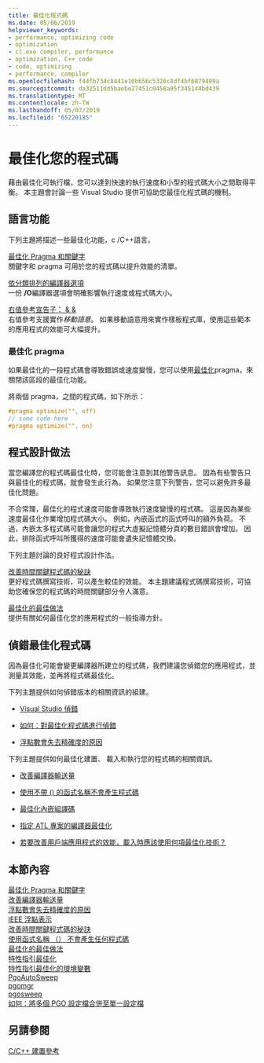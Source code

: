 ```yaml
---
title: 最佳化程式碼
ms.date: 05/06/2019
helpviewer_keywords:
- performance, optimizing code
- optimization
- cl.exe compiler, performance
- optimization, C++ code
- code, optimizing
- performance, compiler
ms.openlocfilehash: f44fb734c8441e10b656c5326c8df4bf6879499a
ms.sourcegitcommit: da32511dd5baebe27451c0458a95f345144bd439
ms.translationtype: MT
ms.contentlocale: zh-TW
ms.lasthandoff: 05/07/2019
ms.locfileid: "65220185"
---
```

# <a name="optimizing-your-code"></a>最佳化您的程式碼

藉由最佳化可執行檔，您可以達到快速的執行速度和小型的程式碼大小之間取得平衡。 本主題會討論一些 Visual Studio 提供可協助您最佳化程式碼的機制。

## <a name="language-features"></a>語言功能

下列主題將描述一些最佳化功能，c /C++語言。

[最佳化 Pragma 和關鍵字](optimization-pragmas-and-keywords.md) \
關鍵字和 pragma 可用於您的程式碼以提升效能的清單。

[依分類排列的編譯器選項](reference/compiler-options-listed-by-category.md) \
一份 **/O**編譯器選項會明確影響執行速度或程式碼大小。

[右值參考宣告子： & &](../cpp/rvalue-reference-declarator-amp-amp.md) \
右值參考支援實作*移動語意*。 如果移動語意用來實作樣板程式庫，使用這些範本的應用程式的效能可大幅提升。

### <a name="the-optimize-pragma"></a>最佳化 pragma

如果最佳化的一段程式碼會導致錯誤或速度變慢，您可以使用[最佳化](../preprocessor/optimize.md)pragma，來關閉該區段的最佳化功能。

將兩個 pragma，之間的程式碼，如下所示：

```cpp
#pragma optimize("", off)
// some code here
#pragma optimize("", on)
```

## <a name="programming-practices"></a>程式設計做法

當您編譯您的程式碼最佳化時，您可能會注意到其他警告訊息。 因為有些警告只與最佳化的程式碼，就會發生此行為。 如果您注意下列警告，您可以避免許多最佳化問題。

不合常理，最佳化的程式速度可能會導致執行速度變慢的程式碼。 這是因為某些速度最佳化作業增加程式碼大小。 例如，內嵌函式的函式呼叫的額外負荷。 不過，內嵌太多程式碼可能會讓您的程式大虛擬記憶體分頁的數目錯誤會增加。 因此，排除函式呼叫所獲得的速度可能會遺失記憶體交換。

下列主題討論的良好程式設計作法。

[改善時間關鍵程式碼的秘訣](tips-for-improving-time-critical-code.md) \
更好程式碼撰寫技術，可以產生較佳的效能。 本主題建議程式碼撰寫技術，可協助您確保您的程式碼的時間關鍵部分令人滿意。

[最佳化的最佳做法](optimization-best-practices.md) \
提供有關如何最佳化您的應用程式的一般指導方針。

## <a name="debugging-optimized-code"></a>偵錯最佳化程式碼

因為最佳化可能會變更編譯器所建立的程式碼，我們建議您偵錯您的應用程式，並測量其效能，並再將程式碼最佳化。

下列主題提供如何偵錯版本的相關資訊的組建。

- [Visual Studio 偵錯](/visualstudio/debugger/debugging-in-visual-studio)

- [如何：對最佳化程式碼進行偵錯](/visualstudio/debugger/how-to-debug-optimized-code)

- [浮點數會失去精確度的原因](why-floating-point-numbers-may-lose-precision.md)


下列主題提供如何最佳化建置、 載入和執行您的程式碼的相關資訊。

- [改善編譯器輸送量](improving-compiler-throughput.md)

- [使用不帶 () 的函式名稱不會產生程式碼](using-function-name-without-parens-produces-no-code.md)

- [最佳化內嵌組譯碼](../assembler/inline/optimizing-inline-assembly.md)

- [指定 ATL 專案的編譯器最佳化](../atl/reference/specifying-compiler-optimization-for-an-atl-project.md)

- [若要改善用戶端應用程式的效能，載入時應該使用何項最佳化技術？](../build/dll-frequently-asked-questions.md#mfc_optimization)


## <a name="in-this-section"></a>本節內容

[最佳化 Pragma 和關鍵字](optimization-pragmas-and-keywords.md) \
[改善編譯器輸送量](improving-compiler-throughput.md) \
[浮點數會失去精確度的原因](why-floating-point-numbers-may-lose-precision.md) \
[IEEE 浮點表示](ieee-floating-point-representation.md) \
[改善時間關鍵程式碼的秘訣](tips-for-improving-time-critical-code.md) \
[使用函式名稱 （） 不會產生任何程式碼](using-function-name-without-parens-produces-no-code.md) \
[最佳化的最佳做法](optimization-best-practices.md) \
[特性指引最佳化](profile-guided-optimizations.md) \
[特性指引最佳化的環境變數](environment-variables-for-profile-guided-optimizations.md) \
[PgoAutoSweep](pgoautosweep.md) \
[pgomgr](pgomgr.md) \
[pgosweep](pgosweep.md) \
[如何：將多個 PGO 設定檔合併至單一設定檔](how-to-merge-multiple-pgo-profiles-into-a-single-profile.md)

## <a name="see-also"></a>另請參閱

[C/C++ 建置參考](reference/c-cpp-building-reference.md)
